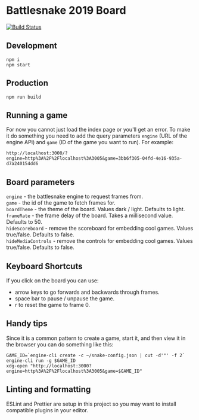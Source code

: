 # Battlesnake 2019 Board

[![Build Status](https://travis-ci.com/battlesnakeio/board.svg?branch=master)](https://travis-ci.com/battlesnakeio/board)

## Development

```
npm i
npm start
```

## Production

```
npm run build
```

## Running a game

For now you cannot just load the index page or you'll get an error. To make it
do something you need to add the query parameters `engine` (URL of the engine
API) and `game` (ID of the game you want to run). For example:

```
http://localhost:3000/?engine=http%3A%2F%2Flocalhost%3A3005&game=3bb6f305-04fd-4e16-935a-d7a240154dd6
```

## Board parameters

`engine` - the battlesnake engine to request frames from.  
`game` - the id of the game to fetch frames for.  
`boardTheme` - the theme of the board.  Values dark / light.  Defaults to light.  
`frameRate` - the frame delay of the board.  Takes a millisecond value.  Defaults to 50.  
`hideScoreboard` - remove the scoreboard for embedding cool games.  Values true/false.   Defaults to false.  
`hideMediaControls` - remove the controls for embedding cool games.  Values true/false.  Defaults to false.  

## Keyboard Shortcuts

If you click on the board you can use:
 - arrow keys to go forwards and backwards through frames.  
 - space bar to pause / unpause the game. 
 - r to reset the game to frame 0. 

## Handy tips

Since it is a common pattern to create a game, start it, and then view it in
the browser you can do something like this:

```
GAME_ID=`engine-cli create -c ~/snake-config.json | cut -d'"' -f 2`
engine-cli run -g $GAME_ID
xdg-open "http://localhost:3000?engine=http%3A%2F%2Flocalhost%3A3005&game=$GAME_ID"
```

## Linting and formatting

ESLint and Prettier are setup in this project so you may want to install
compatible plugins in your editor.

